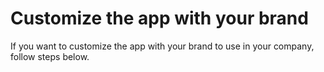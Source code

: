 # Customize the app with your brand

If you want to customize the app with your brand to use in your company, follow steps below.
